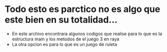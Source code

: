 # Todo esto es parctico no es algo que este bien en su totalidad...
- En este archivo encontrara algunos codigos que realise para lo que es la estructura main y los metodos de el juego 3 en raya
- La otra opcion es para lo que es un juego de ruleta 

